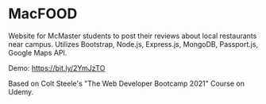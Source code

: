 # MacFOOD
Website for McMaster students to post their reviews about local restaurants near campus. Utilizes Bootstrap, Node.js, Express.js, MongoDB, Passport.js, Google Maps API.

Demo: https://bit.ly/2YmJzTO

Based on Colt Steele's "The Web Developer Bootcamp 2021" Course on Udemy. 
